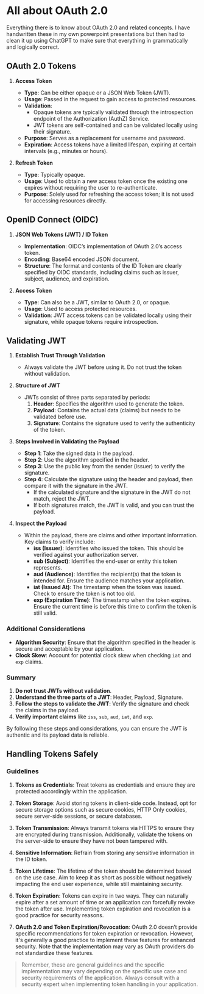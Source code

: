 # All about OAuth 2.0
Everything there is to know about OAuth 2.0 and related concepts. I have handwritten these in my own powerpoint presentations but then had to clean it up using ChatGPT to make sure that everything in grammatically and logically correct.

## OAuth 2.0 Tokens

1. **Access Token**
   - **Type**: Can be either opaque or a JSON Web Token (JWT).
   - **Usage**: Passed in the request to gain access to protected resources.
   - **Validation**: 
     - Opaque tokens are typically validated through the introspection endpoint of the Authorization (AuthZ) Service.
     - JWT tokens are self-contained and can be validated locally using their signature.
   - **Purpose**: Serves as a replacement for username and password.
   - **Expiration**: Access tokens have a limited lifespan, expiring at certain intervals (e.g., minutes or hours).

2. **Refresh Token**
   - **Type**: Typically opaque.
   - **Usage**: Used to obtain a new access token once the existing one expires without requiring the user to re-authenticate.
   - **Purpose**: Solely used for refreshing the access token; it is not used for accessing resources directly.

## OpenID Connect (OIDC)

1. **JSON Web Tokens (JWT) / ID Token**
   - **Implementation**: OIDC’s implementation of OAuth 2.0’s access token.
   - **Encoding**: Base64 encoded JSON document.
   - **Structure**: The format and contents of the ID Token are clearly specified by OIDC standards, including claims such as issuer, subject, audience, and expiration.

2. **Access Token**
   - **Type**: Can also be a JWT, similar to OAuth 2.0, or opaque.
   - **Usage**: Used to access protected resources.
   - **Validation**: JWT access tokens can be validated locally using their signature, while opaque tokens require introspection.

## Validating JWT

1. **Establish Trust Through Validation**
   - Always validate the JWT before using it. Do not trust the token without validation.

2. **Structure of JWT**
   - JWTs consist of three parts separated by periods:
     1. **Header**: Specifies the algorithm used to generate the token.
     2. **Payload**: Contains the actual data (claims) but needs to be validated before use.
     3. **Signature**: Contains the signature used to verify the authenticity of the token.

3. **Steps Involved in Validating the Payload**
   - **Step 1**: Take the signed data in the payload.
   - **Step 2**: Use the algorithm specified in the header.
   - **Step 3**: Use the public key from the sender (issuer) to verify the signature.
   - **Step 4**: Calculate the signature using the header and payload, then compare it with the signature in the JWT.
     - If the calculated signature and the signature in the JWT do not match, reject the JWT.
     - If both signatures match, the JWT is valid, and you can trust the payload.

4. **Inspect the Payload**
   - Within the payload, there are claims and other important information. Key claims to verify include:
     - **iss (Issuer)**: Identifies who issued the token. This should be verified against your authorization server.
     - **sub (Subject)**: Identifies the end-user or entity this token represents.
     - **aud (Audience)**: Identifies the recipient(s) that the token is intended for. Ensure the audience matches your application.
     - **iat (Issued At)**: The timestamp when the token was issued. Check to ensure the token is not too old.
     - **exp (Expiration Time)**: The timestamp when the token expires. Ensure the current time is before this time to confirm the token is still valid.

### Additional Considerations
- **Algorithm Security**: Ensure that the algorithm specified in the header is secure and acceptable by your application.
- **Clock Skew**: Account for potential clock skew when checking `iat` and `exp` claims.

### Summary
1. **Do not trust JWTs without validation**.
2. **Understand the three parts of a JWT**: Header, Payload, Signature.
3. **Follow the steps to validate the JWT**: Verify the signature and check the claims in the payload.
4. **Verify important claims** like `iss`, `sub`, `aud`, `iat`, and `exp`.

By following these steps and considerations, you can ensure the JWT is authentic and its payload data is reliable.

## Handling Tokens Safely

### Guidelines

1. **Tokens as Credentials**: Treat tokens as credentials and ensure they are protected accordingly within the application.

2. **Token Storage**: Avoid storing tokens in client-side code. Instead, opt for secure storage options such as secure cookies, HTTP Only cookies, secure server-side sessions, or secure databases.

3. **Token Transmission**: Always transmit tokens via HTTPS to ensure they are encrypted during transmission. Additionally, validate the tokens on the server-side to ensure they have not been tampered with.

4. **Sensitive Information**: Refrain from storing any sensitive information in the ID token.

5. **Token Lifetime**: The lifetime of the token should be determined based on the use case. Aim to keep it as short as possible without negatively impacting the end user experience, while still maintaining security.

6. **Token Expiration**: Tokens can expire in two ways. They can naturally expire after a set amount of time or an application can forcefully revoke the token after use. Implementing token expiration and revocation is a good practice for security reasons.

7. **OAuth 2.0 and Token Expiration/Revocation**: OAuth 2.0 doesn’t provide specific recommendations for token expiration or revocation. However, it's generally a good practice to implement these features for enhanced security. Note that the implementation may vary as OAuth providers do not standardize these features.

> Remember, these are general guidelines and the specific implementation may vary depending on the specific use case and security requirements of the application. Always consult with a security expert when implementing token handling in your application.

